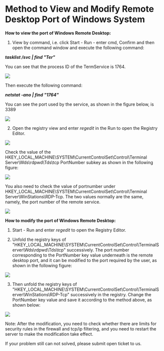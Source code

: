# Method to View and Modify Remote Desktop Port of Windows System
**How ​​to view the port of Windows Remote Desktop:**

1. View by command, i.e. click Start - Run - enter cmd, Confirm and then open the command window and execute the following command:

***tasklist /svc | find "Ter"***

You can see that the process ID of the TermService is 1764.

![](https://github.com/jdcloudcom/cn/blob/edit/image/Elastic-Compute/Virtual-Machine/Windows/Windows%E7%B3%BB%E7%BB%9F%E8%BF%9C%E7%A8%8B%E6%A1%8C%E9%9D%A2%E7%AB%AF%E5%8F%A3%E6%9F%A5%E7%9C%8B%E5%92%8C%E4%BF%AE%E6%94%B9%E6%96%B9%E6%B3%9501.png)

Then execute the following command:

***netstat -ano | find "1764"***

You can see the port used by the service, as shown in the figure below, is 3389

![](https://github.com/jdcloudcom/cn/blob/edit/image/Elastic-Compute/Virtual-Machine/Windows/Windows%E7%B3%BB%E7%BB%9F%E8%BF%9C%E7%A8%8B%E6%A1%8C%E9%9D%A2%E7%AB%AF%E5%8F%A3%E6%9F%A5%E7%9C%8B%E5%92%8C%E4%BF%AE%E6%94%B9%E6%96%B9%E6%B3%9502.png)

2. Open the registry view and enter *regedit* in the Run to open the Registry Editor.

![](https://github.com/jdcloudcom/cn/blob/edit/image/Elastic-Compute/Virtual-Machine/Windows/Windows%E7%B3%BB%E7%BB%9F%E8%BF%9C%E7%A8%8B%E6%A1%8C%E9%9D%A2%E7%AB%AF%E5%8F%A3%E6%9F%A5%E7%9C%8B%E5%92%8C%E4%BF%AE%E6%94%B9%E6%96%B9%E6%B3%9503.png)

Check the value of the HKEY_LOCAL_MACHINE\SYSTEM\CurrentControlSet\Control\Terminal Server\Wds\rdpwd\Tds\tcp  PortNumber subkey as shown in the following figure:

![](https://github.com/jdcloudcom/cn/blob/edit/image/Elastic-Compute/Virtual-Machine/Windows/Windows%E7%B3%BB%E7%BB%9F%E8%BF%9C%E7%A8%8B%E6%A1%8C%E9%9D%A2%E7%AB%AF%E5%8F%A3%E6%9F%A5%E7%9C%8B%E5%92%8C%E4%BF%AE%E6%94%B9%E6%96%B9%E6%B3%9504.png)

You also need to check the value of portnumber under HKEY_LOCAL_MACHINE\SYSTEM\CurrentControlSet\Control\Terminal Server\WinStations\RDP-Tcp. The two values normally ​​are the same, namely, the port number of the remote service.

![](https://github.com/jdcloudcom/cn/blob/edit/image/Elastic-Compute/Virtual-Machine/Windows/Windows%E7%B3%BB%E7%BB%9F%E8%BF%9C%E7%A8%8B%E6%A1%8C%E9%9D%A2%E7%AB%AF%E5%8F%A3%E6%9F%A5%E7%9C%8B%E5%92%8C%E4%BF%AE%E6%94%B9%E6%96%B9%E6%B3%9505.png)

**How ​​to modify the port of Windows Remote Desktop:**

1. Start - Run and enter *regedit* to open the Registry Editor.

2. Unfold the registry keys of "HKEY_LOCAL_MACHINE\SYSTEM\CurrentControlSet\Control\TerminalServer\Wds\rdpwd\Tds\tcp" successively. The port number corresponding to the PortNumber key value underneath is the remote desktop port, and it can be modified to the port required by the user, as shown in the following figure:

![](https://github.com/jdcloudcom/cn/blob/edit/image/Elastic-Compute/Virtual-Machine/Windows/Windows%E7%B3%BB%E7%BB%9F%E8%BF%9C%E7%A8%8B%E6%A1%8C%E9%9D%A2%E7%AB%AF%E5%8F%A3%E6%9F%A5%E7%9C%8B%E5%92%8C%E4%BF%AE%E6%94%B9%E6%96%B9%E6%B3%9506.png)

3. Then unfold the registry keys of "HKEY_LOCAL_MACHINE\SYSTEM\CurrentControlSet\Control\TerminalServer\WinStations\RDP-Tcp" successively in the registry. Change the PortNumber key value and save it according to the method above, as shown below:

![](https://github.com/jdcloudcom/cn/blob/edit/image/Elastic-Compute/Virtual-Machine/Windows/Windows%E7%B3%BB%E7%BB%9F%E8%BF%9C%E7%A8%8B%E6%A1%8C%E9%9D%A2%E7%AB%AF%E5%8F%A3%E6%9F%A5%E7%9C%8B%E5%92%8C%E4%BF%AE%E6%94%B9%E6%96%B9%E6%B3%9507.png)

Note: After the modification, you need to check whether there are limits for security rules in the firewall and tcp/ip filtering, and you need to restart the server to make the modification take effect.

If your problem still can not solved, please submit open ticket to us.
